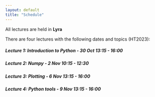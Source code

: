 ```yaml
---
layout: default
title: "Schedule"
---
```


All lectures are held in **Lyra**

There are four lectures with the following dates and topics (HT2023):

##### Lecture 1: Introduction to Python - 30 Oct 13:15 - 16:00
##### Lecture 2: Numpy - 2 Nov 10:15 - 12:30
##### Lecture 3: Plotting - 6 Nov 13:15 - 16:00
##### Lecture 4: Python tools - 9 Nov 13:15 - 16:00
